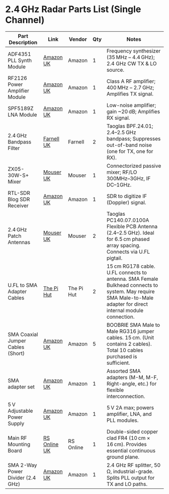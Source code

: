 # 2.4 GHz Radar Parts List (Single Channel)

| Part Description                   | Link                                                                                                 | Vendor     | Qty | Notes                                                                                                                              |
|----------------------------------|----------------------------------------------------------------------------------------------------|------------|-----|------------------------------------------------------------------------------------------------------------------------------------|
| ADF4351 PLL Synth Module          | [Amazon UK](https://www.amazon.co.uk/Walfront-35M-4-4Ghz-Frequency-Synthesizer-Development/dp/B078NRD8V6) | Amazon     | 1   | Frequency synthesizer (35 MHz – 4.4 GHz); 2.4 GHz CW TX & LO source.                                                               |
| RF2126 Power Amplifier Module     | [Amazon UK](https://www.amazon.co.uk/400-2700MHz-Amplifier-Resistant-Capacitance-Thickened/dp/B0DND1Q85W) | Amazon     | 1   | Class A RF amplifier; 400 MHz – 2.7 GHz; Amplifies TX signal.                                                                      |
| SPF5189Z LNA Module               | [Amazon UK](https://www.amazon.co.uk/Amplifier-50-4000mhz-SPF5189Z-Receiver-Wideband/dp/B08LZN73ZB)     | Amazon     | 1   | Low-noise amplifier; gain ~20 dB; Amplifies RX signal.                                                                             |
| 2.4 GHz Bandpass Filter           | [Farnell UK](https://uk.farnell.com/taoglas/bpf-24-01/band-pass-filter-2-4-2-5-ghz/dp/3678599)         | Farnell    | 2   | Taoglas BPF.24.01; 2.4–2.5 GHz bandpass; Suppresses out-of-band noise (one for TX, one for RX).                                       |
| ZX05-30W-S+ Mixer                 | [Mouser UK](https://www.mouser.co.uk/ProductDetail/Mini-Circuits/ZX05-30W-S%2b?qs=Z%252BL2brAPG1KoGF%2FNi5hzPQ%3D%3D) | Mouser     | 1   | Connectorized passive mixer; RF/LO 300MHz–3GHz, IF DC–1GHz.                                                                        |
| RTL-SDR Blog SDR Receiver         | [Amazon UK](https://www.amazon.co.uk/RTL-SDR-Blog-RTL2832U-Software-Defined-Black/dp/B0BMKZCKTF)     | Amazon     | 1   | SDR to digitize IF (Doppler) signal.                                                                                               |
| 2.4 GHz Patch Antennas            | [Mouser UK](https://www.mouser.co.uk/ProductDetail/Taoglas/PC140.07.0100A?qs=MLItCLRbWswnbWaCH8Q7CQ%3D%3D) | Mouser     | 2   | Taoglas PC140.07.0100A Flexible PCB Antenna (2.4–2.5 GHz). Ideal for 6.5 cm phased array spacing. Connects via U.FL pigtail. |
| U.FL to SMA Adapter Cables        | [The Pi Hut](https://thepihut.com/products/sma-to-ufl-u-fl-ipx-ipex-rf-adapter-cable?srsltid=AfmBOoqyJ6klrhJfr3qqoT64xpPZhJSjgmrp3HB2qC8nSMAu0nW81XqB) | The Pi Hut | 2   | 15 cm RG178 cable. U.FL connects to antenna. SMA Female Bulkhead connects to system. May require SMA Male-to-Male adapter for direct internal module connection. |
| SMA Coaxial Jumper Cables (Short) | [Amazon UK](https://www.amazon.co.uk/BOOBRIE-Antenna-Coaxial-Adapter-Emissions/dp/B07QRSDCJ5)       | Amazon     | 5   | BOOBRIE SMA Male to Male RG316 jumper cables. 15 cm. (Unit contains 2 cables). Total 10 cables purchased is sufficient.              |
| SMA adapter set                   | [Amazon UK](https://www.amazon.co.uk/Adapter-Connector-Converter-Extension-Repeaters/dp/B06XGBSQDJ/ref=sr_1_4?crid=2HVOAJZJC9PTP&dib=eyJ2IjoiMSJ9.5qtAT_U33SsbBJpQLEDziXGtk1ZBHNLRE1ru5w4ORLzbiFJIN-t3JKKk0z2Hh268Q9Y925Xn1s21ozYO_dzXx4XOernKgw_wo888U7tUwzl6PwoGFFZwiqbT5bDByk0zjufQEoDbXavMdt70MLYI-_zvstHtrzrAeHqvbMSq3Dqmdqh3haSn5qBXBQYMxcflPqwvIQplhngcElQ5_8jz3f9dApG8.ZLU20lt8LDlY-uI_2RQv86sIBU7XUxC6XvaPU7ebQKg&dib_tag=se&keywords=sma%2Badapter&qid=1752743473&s=electronics&sprefix=sma%2Badapter%2Celectronics%2C96&sr=1-4&th=1) | Amazon     | 1   | Assorted SMA adapters (M-M, M-F, Right-angle, etc.) for flexible interconnection.                                                |
| 5 V Adjustable Power Supply       | [Amazon UK](https://www.amazon.co.uk/dp/B0DG8K92TD/ref=twister_B0DXTGB687?_encoding=UTF8&th=1)       | Amazon     | 1   | 5 V 2A max; powers amplifier, LNA, and PLL modules.                                                                                |
| Main RF Mounting Board            | [RS Online UK](https://uk.rs-online.com/web/p/copper-clad-boards/2192123)                          | RS Online  | 1   | Double-sided copper clad FR4 (10 cm × 16 cm). Provides essential continuous ground plane.                                            |
| SMA 2-Way Power Divider (2.4 GHz) | [Amazon UK](https://www.amazon.co.uk/Resistance-Frequency-Connector-Industrial-Eletrical/dp/B08C26VH62/ref=sr_1_25?crid=L8EDRRBTW7V8&dib=eyJ2IjoiMSJ9.H8vsTzyPYX8c5E1BYU6DxLxWPk244D5CcihJITPSNJ9_jsSgvLcagWQETuUQe7gkn8Hz3soP0mAoipEIL6p7I7kzG_aQDrDjYYk6w3ZNbDK1SBUXIcONXBCqI3cCVJTmJUFXx4_guSskGcy34rxlgQI1dZ78sRVXKq2lHRxyzy9ZPWzyZQNEjVJ3NPwXxRj2HEWU04yABDNcm7WDPOHN-AZg62vslrsFqZ8uOL7jn2BWxJhS3LbF_u8jLSNdyeeKfthbnPDOyFCaIDxwV-FsPBBRrvLY0xsb5tvB67fdKVo.cLsQuLq82yLiLs4N4KP_pbC_9jnp3XLnBLVknDN64Pk&dib_tag=se&keywords=rf+splitter+2.4ghz+50+ohm&qid=1753138961&s=electronics&sprefix=rf+splitter+2.4ghz+50+ohm%2Celectronics%2C92&sr=1-25&xpid=0Lv2EGvC7Yiih) | Amazon     | 1   | 2.4 GHz RF splitter, 50 Ω, industrial-grade. Splits PLL output for TX and LO paths.                                           |

